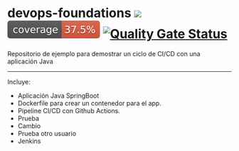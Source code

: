 # devops-foundations ![](https://github.com/gdelgadoh/devops-foundations/workflows/Java%20CI\/CD/badge.svg) [![Coverage](.github/badges/jacoco.svg)](https://github.com/gdelgadoh/devops-foundations/actions/workflows/pipeline.yml) [![Quality Gate Status](https://sonarcloud.io/api/project_badges/measure?project=gdelgadoh_devops-foundations&metric=alert_status)](https://sonarcloud.io/dashboard?id=gdelgadoh_devops-foundations)

Repositorio de ejemplo para demostrar un ciclo de CI/CD con una aplicación Java

---
Incluye:
- Aplicación Java SpringBoot
- Dockerfile para crear un contenedor para el app.
- Pipeline CI/CD con Github Actions.
- Prueba
- Cambio
- Prueba otro usuario
- Jenkins
